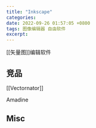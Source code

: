 ```yaml
---
title: "Inkscape"
categories: 
date: 2022-09-26 01:57:05 +0800
tags: 图像编辑器 自由软件
excerpt: 
---
```



[[矢量图]]编辑软件




## 竞品

[[Vectornator]]

Amadine

## Misc


